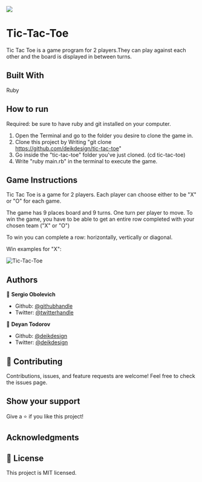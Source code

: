 ![](https://img.shields.io/badge/Microverse-blueviolet)

# Tic-Tac-Toe

Tic Tac Toe is a game program for 2 players.They can play against each other and the board is displayed in between turns.

## Built With

Ruby

## How to run

Required: be sure to have ruby and git installed on your computer.

1. Open the Terminal and go to the folder you desire to clone the game in.
2. Clone this project by Writing "git clone https://github.com/deikdesign/tic-tac-toe"
3. Go inside the "tic-tac-toe" folder you've just cloned. (cd tic-tac-toe)
4. Write "ruby main.rb" in the terminal to execute the game.

## Game Instructions

Tic Tac Toe is a game for 2 players.
Each player can choose either to be "X" or "O" for each game.

The game has 9 places board and 9 turns. One turn per player to move.
To win the game, you have to be able to get an entire row completed with your chosen team ("X" or "O")

To win you can complete a row: horizontally, vertically or diagonal.

Win examples for "X":

![Tic-Tac-Toe](https://i.imgur.com/DIBNh8H.png)

## Authors

👤 **Sergio Obolevich**

- Github: [@githubhandle](https://github.com/chubaquelo)
- Twitter: [@twitterhandle](https://twitter.com/SergioObolevich)

👤 **Deyan Todorov**

- Github: [@deikdesign](https://github.com/deikdesign)
- Twitter: [@deikdesign](https://twitter.com/deikdesign)

## 🤝 Contributing

Contributions, issues, and feature requests are welcome!
Feel free to check the issues page.

## Show your support

Give a ⭐️ if you like this project!

## Acknowledgments

## 📝 License

This project is MIT licensed.
